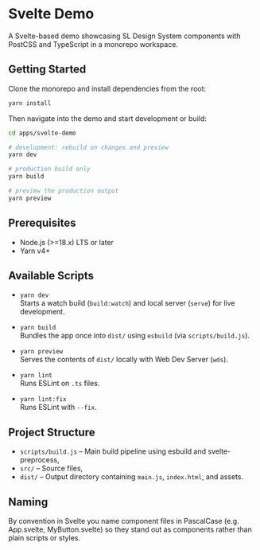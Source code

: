 # Svelte Demo

A Svelte-based demo showcasing SL Design System components with PostCSS and TypeScript in a monorepo workspace.

## Getting Started

Clone the monorepo and install dependencies from the root:

```bash
yarn install
```

Then navigate into the demo and start development or build:

```bash
cd apps/svelte-demo

# development: rebuild on changes and preview
yarn dev

# production build only
yarn build

# preview the production output
yarn preview
```

## Prerequisites

- Node.js (>=18.x) LTS or later
- Yarn v4+

## Available Scripts

- `yarn dev`  
  Starts a watch build (`build:watch`) and local server (`serve`) for live development.

- `yarn build`  
  Bundles the app once into `dist/` using `esbuild` (via `scripts/build.js`).

- `yarn preview`  
  Serves the contents of `dist/` locally with Web Dev Server (`wds`).

- `yarn lint`  
  Runs ESLint on `.ts` files.

- `yarn lint:fix`  
  Runs ESLint with `--fix`.

## Project Structure

- `scripts/build.js` – Main build pipeline using esbuild and svelte-preprocess,
- `src/` – Source files,
- `dist/` – Output directory containing `main.js`, `index.html`, and assets.


## Naming

By convention in Svelte you name component files in PascalCase (e.g. App.svelte, MyButton.svelte) so they stand out as components rather than plain scripts or styles.